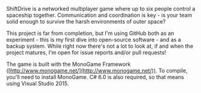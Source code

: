 ShiftDrive is a networked multiplayer game where up to six people control a spaceship together. Communication and coordination is key - is your team solid enough to survive the harsh environments of outer space?

This project is far from completion, but I'm using GitHub both as an experiment - this is my first dive into open-source software - and as a backup system. While right now there's not a lot to look at, if and when the project matures, I'm open for issue reports and/or pull requests!

The game is built with the MonoGame Framework ([http://www.monogame.net/](http://www.monogame.net/)). To compile, you'll need to install MonoGame. C# 6.0 is also required, so that means using Visual Studio 2015.
